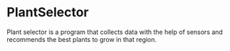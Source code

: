 # PlantSelector
Plant selector is a program that collects data with the help of sensors and recommends the best plants to grow in that region.
